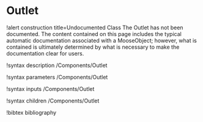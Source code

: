<!-- MOOSE Documentation Stub: Remove this when content is added. -->

# Outlet

!alert construction title=Undocumented Class
The Outlet has not been documented. The content contained on this page includes the
typical automatic documentation associated with a MooseObject; however, what is contained is
ultimately determined by what is necessary to make the documentation clear for users.

!syntax description /Components/Outlet

!syntax parameters /Components/Outlet

!syntax inputs /Components/Outlet

!syntax children /Components/Outlet

!bibtex bibliography
